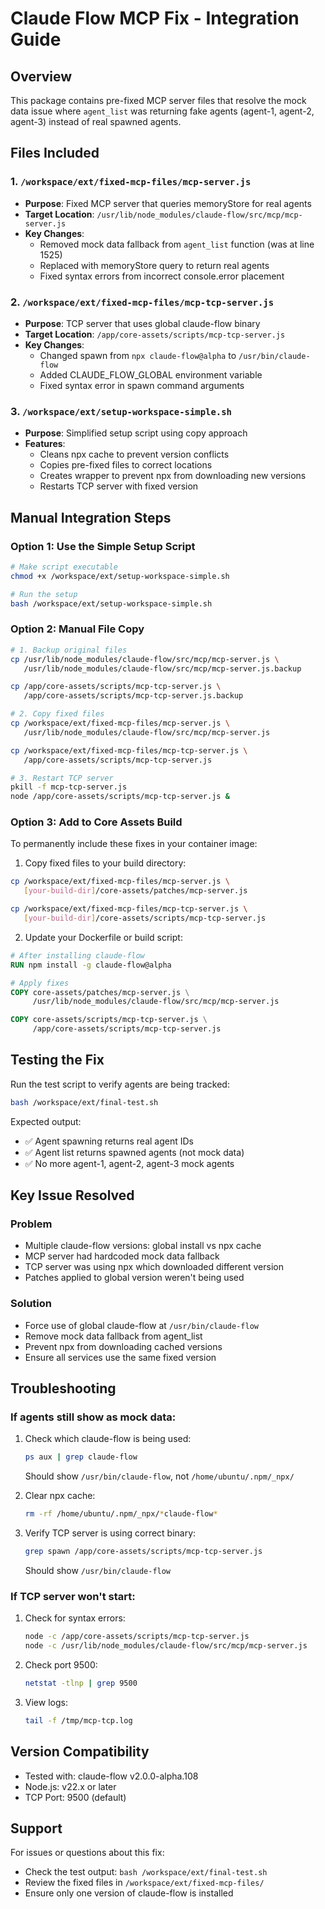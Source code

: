 # Claude Flow MCP Fix - Integration Guide

## Overview
This package contains pre-fixed MCP server files that resolve the mock data issue where `agent_list` was returning fake agents (agent-1, agent-2, agent-3) instead of real spawned agents.

## Files Included

### 1. `/workspace/ext/fixed-mcp-files/mcp-server.js`
- **Purpose**: Fixed MCP server that queries memoryStore for real agents
- **Target Location**: `/usr/lib/node_modules/claude-flow/src/mcp/mcp-server.js`
- **Key Changes**:
  - Removed mock data fallback from `agent_list` function (was at line 1525)
  - Replaced with memoryStore query to return real agents
  - Fixed syntax errors from incorrect console.error placement

### 2. `/workspace/ext/fixed-mcp-files/mcp-tcp-server.js`
- **Purpose**: TCP server that uses global claude-flow binary
- **Target Location**: `/app/core-assets/scripts/mcp-tcp-server.js`
- **Key Changes**:
  - Changed spawn from `npx claude-flow@alpha` to `/usr/bin/claude-flow`
  - Added CLAUDE_FLOW_GLOBAL environment variable
  - Fixed syntax error in spawn command arguments

### 3. `/workspace/ext/setup-workspace-simple.sh`
- **Purpose**: Simplified setup script using copy approach
- **Features**:
  - Cleans npx cache to prevent version conflicts
  - Copies pre-fixed files to correct locations
  - Creates wrapper to prevent npx from downloading new versions
  - Restarts TCP server with fixed version

## Manual Integration Steps

### Option 1: Use the Simple Setup Script
```bash
# Make script executable
chmod +x /workspace/ext/setup-workspace-simple.sh

# Run the setup
bash /workspace/ext/setup-workspace-simple.sh
```

### Option 2: Manual File Copy
```bash
# 1. Backup original files
cp /usr/lib/node_modules/claude-flow/src/mcp/mcp-server.js \
   /usr/lib/node_modules/claude-flow/src/mcp/mcp-server.js.backup

cp /app/core-assets/scripts/mcp-tcp-server.js \
   /app/core-assets/scripts/mcp-tcp-server.js.backup

# 2. Copy fixed files
cp /workspace/ext/fixed-mcp-files/mcp-server.js \
   /usr/lib/node_modules/claude-flow/src/mcp/mcp-server.js

cp /workspace/ext/fixed-mcp-files/mcp-tcp-server.js \
   /app/core-assets/scripts/mcp-tcp-server.js

# 3. Restart TCP server
pkill -f mcp-tcp-server.js
node /app/core-assets/scripts/mcp-tcp-server.js &
```

### Option 3: Add to Core Assets Build
To permanently include these fixes in your container image:

1. Copy fixed files to your build directory:
```bash
cp /workspace/ext/fixed-mcp-files/mcp-server.js \
   [your-build-dir]/core-assets/patches/mcp-server.js

cp /workspace/ext/fixed-mcp-files/mcp-tcp-server.js \
   [your-build-dir]/core-assets/scripts/mcp-tcp-server.js
```

2. Update your Dockerfile or build script:
```dockerfile
# After installing claude-flow
RUN npm install -g claude-flow@alpha

# Apply fixes
COPY core-assets/patches/mcp-server.js \
     /usr/lib/node_modules/claude-flow/src/mcp/mcp-server.js

COPY core-assets/scripts/mcp-tcp-server.js \
     /app/core-assets/scripts/mcp-tcp-server.js
```

## Testing the Fix

Run the test script to verify agents are being tracked:
```bash
bash /workspace/ext/final-test.sh
```

Expected output:
- ✅ Agent spawning returns real agent IDs
- ✅ Agent list returns spawned agents (not mock data)
- ✅ No more agent-1, agent-2, agent-3 mock agents

## Key Issue Resolved

### Problem
- Multiple claude-flow versions: global install vs npx cache
- MCP server had hardcoded mock data fallback
- TCP server was using npx which downloaded different version
- Patches applied to global version weren't being used

### Solution
- Force use of global claude-flow at `/usr/bin/claude-flow`
- Remove mock data fallback from agent_list
- Prevent npx from downloading cached versions
- Ensure all services use the same fixed version

## Troubleshooting

### If agents still show as mock data:
1. Check which claude-flow is being used:
   ```bash
   ps aux | grep claude-flow
   ```
   Should show `/usr/bin/claude-flow`, not `/home/ubuntu/.npm/_npx/`

2. Clear npx cache:
   ```bash
   rm -rf /home/ubuntu/.npm/_npx/*claude-flow*
   ```

3. Verify TCP server is using correct binary:
   ```bash
   grep spawn /app/core-assets/scripts/mcp-tcp-server.js
   ```
   Should show `/usr/bin/claude-flow`

### If TCP server won't start:
1. Check for syntax errors:
   ```bash
   node -c /app/core-assets/scripts/mcp-tcp-server.js
   node -c /usr/lib/node_modules/claude-flow/src/mcp/mcp-server.js
   ```

2. Check port 9500:
   ```bash
   netstat -tlnp | grep 9500
   ```

3. View logs:
   ```bash
   tail -f /tmp/mcp-tcp.log
   ```

## Version Compatibility
- Tested with: claude-flow v2.0.0-alpha.108
- Node.js: v22.x or later
- TCP Port: 9500 (default)

## Support
For issues or questions about this fix:
- Check the test output: `bash /workspace/ext/final-test.sh`
- Review the fixed files in `/workspace/ext/fixed-mcp-files/`
- Ensure only one version of claude-flow is installed